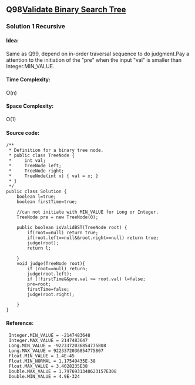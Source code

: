 ## Q98[Validate Binary Search Tree](https://leetcode.com/problems/validate-binary-search-tree/)

### Solution 1 Recursive
#### Idea:
Same as Q99, depend on in-order traversal sequence to do judgment.Pay a attention to the initiation of the "pre" when the input "val"
is smaller than Integer.MIN_VALUE. 
#### Time Complexity: 
O(n)
#### Space Complexity:
O(1)
#### Source code:
```
/**
 * Definition for a binary tree node.
 * public class TreeNode {
 *     int val;
 *     TreeNode left;
 *     TreeNode right;
 *     TreeNode(int x) { val = x; }
 * }
 */
public class Solution {
    boolean l=true;
    boolean firstTime=true;
    
    //can not initiate with MIN_VALUE for Long or Integer.
    TreeNode pre = new TreeNode(0); 
    
    public boolean isValidBST(TreeNode root) {
        if(root==null) return true;
        if(root.left==null&&root.right==null) return true;
        judge(root);
        return l;
        
    }
    void judge(TreeNode root){
        if (root==null) return;
        judge(root.left);
        if (!firstTime&&pre.val >= root.val) l=false;
        pre=root;
        firstTime=false;
        judge(root.right);

    }
}
```
#### Reference:
```
 Integer.MIN_VALUE = -2147483648
 Integer.MAX_VALUE = 2147483647
 Long.MIN_VALUE = -9223372036854775808
 Long.MAX_VALUE = 9223372036854775807
 Float.MIN_VALUE = 1.4E-45
 Float.MIN_NORMAL = 1.17549435E-38
 Float.MAX_VALUE = 3.4028235E38
 Double.MAX_VALUE = 1.7976931348623157E308
 Double.MIN_VALUE = 4.9E-324
```

